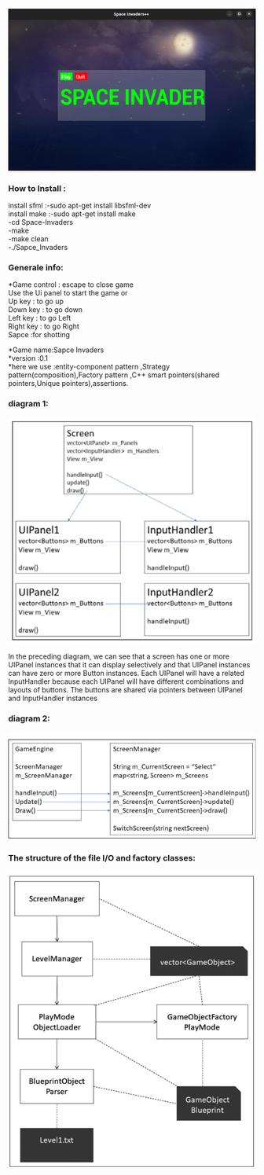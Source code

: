 <p align="center">
    <img src="https://github.com/amaraoussama94/Space-Invaders/blob/main/game_pic_1.png"  >  
</p>

<h3 align="left">How to Install : </h3> 

install sfml :-sudo apt-get install libsfml-dev</br>
install make :-sudo apt-get install  make</br>
              -cd Space-Invaders </br>
              -make</br>
              -make clean</br>
              -./Sapce_Invaders</br>


<h3 align="left">Generale info: </h3>    
*Game control :
escape to close  game</br>
Use the Ui panel to start the game or </br>
 Up key : to go up</br>
 Down key : to go down</br>
 Left key : to go Left</br>
 Right key : to go Right</br>
 Sapce :for shotting </br>


*Game name:Sapce Invaders</br>
*version :0.1</br>
*here we use :entity-component pattern ,Strategy pattern(composition),Factory pattern ,C++ smart pointers(shared pointers,Unique pointers),assertions.</br>
<h3 align="left">diagram 1:</h3>   
<p align="center">
    <img src="https://github.com/amaraoussama94/Space-Invaders/blob/main/diagram.png"  >  
</p>
In the preceding diagram, we can see that a screen has one or more UIPanel
instances that it can display selectively and that UIPanel instances can have zero or
more Button instances. Each UIPanel will have a related InputHandler because
each UIPanel will have different combinations and layouts of buttons. The buttons
are shared via pointers between UIPanel and InputHandler instances
<h3 align="left">diagram 2:</h3>   
<p align="center">
    <img src="https://github.com/amaraoussama94/Space-Invaders/blob/main/diagram_2.png"  >  
</p>

<h3 align="left">The structure of the file I/O and factory classes:</h3>   
<p align="center">
    <img src="https://github.com/amaraoussama94/Space-Invaders/blob/main/The%20structure%20of%20the%20file%20I-O%20and%20factory%20classes.png"  >  
</p>
 
